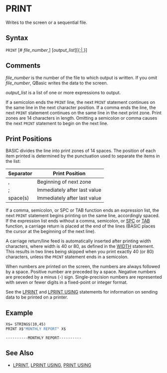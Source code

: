 # PRINT

Writes to the screen or a sequential file.

## Syntax

`PRINT` [# *file_number*,] [*output_list*][{;|,}]

## Comments

*file_number* is the number of the file to which output is written. If you omit *file_number*, QBasic writes the data to the screen.

*output_list* is a list of one or more expressions to output.

If a semicolon ends the `PRINT` line, the next `PRINT` statement continues on the same line in the next character position. If a comma ends the line, the next `PRINT` statement continues on the same line in the next print zone. Print zones are 14 characters in length. Omitting a semicolon or comma causes the next `PRINT` statement to begin on the next line.

## Print Positions

BASIC divides the line into print zones of 14 spaces. The position of each item printed is determined by the punctuation used to separate the items in the list:

| Separator | Print Position |
| --------- | -------------- |
| ,         | Beginning of next zone |
| ;         | Immediately after last value |
| space(s)  | Immediately after last value |

If a comma, semicolon, or SPC or TAB function ends an expression list, the next `PRINT` statement begins printing on the same line, accordingly spaced. If the expression list ends without a comma, semicolon, or [SPC](SPC) or [TAB](TAB) function, a carriage return is placed at the end of the lines (BASIC places the cursor at the beginning of the next line).

A carriage return/line feed is automatically inserted after printing width characters, where width is 40 or 80, as defined in the [WIDTH](WIDTH) statement. This results in two lines being skipped when you print exactly 40 (or 80) characters, unless the `PRINT` statement ends in a semicolon.

When numbers are printed on the screen, the numbers are always followed by a space. Positive number are preceded by a space. Negative numbers are preceded by a minus (-) sign. Single-precision numbers are represented with seven or fewer digits in a fixed-point or integer format.

See the [LPRINT](LPRINT) and [LPRINT USING](LPRINT-USING) statements for information on sending data to be printed on a printer.

## Example

```vb
X$= STRING$(10,45)
PRINT X$"MONTHLY REPORT" X$
```

```text
----------MONTHLY REPORT----------
```

## See Also

- [LPRINT](LPRINT), [LPRINT USING](LPRINT-USING), [PRINT USING](PRINT-USING)
